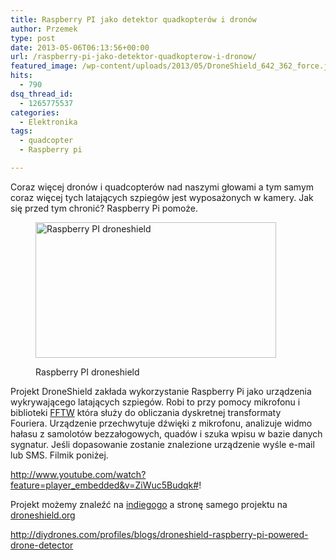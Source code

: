 ```yaml
---
title: Raspberry PI jako detektor quadkopterów i dronów
author: Przemek
type: post
date: 2013-05-06T06:13:56+00:00
url: /raspberry-pi-jako-detektor-quadkopterow-i-dronow/
featured_image: /wp-content/uploads/2013/05/DroneShield_642_362_force.jpg
hits:
  - 790
dsq_thread_id:
  - 1265775537
categories:
  - Elektronika
tags:
  - quadcopter
  - Raspberry pi

---
```

Coraz więcej dronów i quadcopterów nad naszymi głowami a tym samym coraz więcej tych latających szpiegów jest wyposażonych w kamery. Jak się przed tym chronić? Raspberry Pi pomoże.

<!--more--><figure id="attachment_3053" aria-describedby="caption-attachment-3053" style="width: 385px" class="wp-caption aligncenter">

[<img class=" wp-image-3053 " title="Raspberry PI droneshield" alt="Raspberry PI droneshield" src="http://techfreak.pl/wp-content/uploads/2013/05/DroneShield_642_362_force.jpg" width="385" height="217" />][1]<figcaption id="caption-attachment-3053" class="wp-caption-text">Raspberry PI droneshield</figcaption></figure> 

Projekt DroneShield zakłada wykorzystanie Raspberry Pi jako urządzenia wykrywającego latających szpiegów. Robi to przy pomocy mikrofonu i biblioteki <a href="http://pl.wikipedia.org/wiki/FFTW" target="_blank">FFTW</a> która służy do obliczania dyskretnej transformaty Fouriera. Urządzenie przechwytuje dźwięki z mikrofonu, analizuje widmo hałasu z samolotów bezzałogowych, quadów i szuka wpisu w bazie danych sygnatur. Jeśli dopasowanie zostanie znalezione urządzenie wyśle ​​e-mail lub SMS. Filmik poniżej.

http://www.youtube.com/watch?feature=player_embedded&v=ZiWuc5Budqk#!

Projekt możemy znaleźć na <a href="http://www.indiegogo.com/projects/droneshield" target="_blank">indiegogo</a> a stronę samego projektu na <a href="droneshield.org" target="_blank">droneshield.org</a>

<a style="line-height: 1.5em;" href="http://diydrones.com/profiles/blogs/droneshield-raspberry-pi-powered-drone-detector">http://diydrones.com/profiles/blogs/droneshield-raspberry-pi-powered-drone-detector</a>

 [1]: http://techfreak.pl/wp-content/uploads/2013/05/DroneShield_642_362_force.jpg